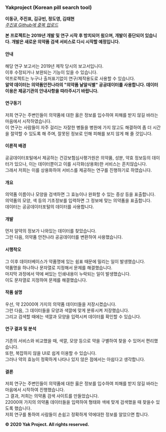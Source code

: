 ### Yakproject (Korean pill search tool)
**이동규, 주진표, 김규빈, 정도영, 김태현**    
*[주진표 Github에 중복 업로드](https://github.com/jinpyojoo/Yakproject)*

**본 프로젝트는 2019년 개발 및 연구 시작 후 방치되어 욌으며, 개발이 중단되어 있습니다. 개발은 새로운 의약품 검색 서비스로 다시 시작할 예정입니다.**
#### 안내
해당 연구 보고서는 2019년 제작 당시의 보고서입니다.<br>이후 수정되거나 보완되는 기능이 있을 수 있습니다.    
약프로젝트는 누구나 출처표기없이 연구/제작용도로 사용할 수 있습니다.    
**알약 데이터는 의약품안전나라의 "의약품 낱알식별" 공공데이터를 사용합니다. 데이터 이용은 제공기관의 안내사항을 따라주시기 바랍니다.**    

#### 연구동기
저희 연구는 주변인들이 의약품에 대한 옳은 정보를 입수하여 피해를 받지 않길 바라는 마음에서 시작하였습니다.    
이 연구는 사람들이 자주 걸리는 자잘한 병들을 병원에 가지 않고도 해결하여 좀 더 시간을 절약할 수 있도록 해 주며, 잘못된 정보로 인해 피해를 보지 않게 해 줄 것입니다.

#### 이론적 배경
공공데이터포털에서 제공하는 건강보험심사평가원은 의약품, 성분, 약효 정보등의 데이터가 있으나, 이는 데이터뿐이고 이를 시각화(상용화)한 서비스는 흔치않습니다.     
그래서 저희는 이를 상용화하여 서비스를 제공하는 연구를 진행하기로 하였습니다.

#### 개요
의약품 이름이나 모양을 검색하면 그 효능이나 완화할 수 있는 증상 등을 표출합니다.    
의약품의 모양, 색 등의 기초정보를 입력하면 그 정보에 맞는 의약품을 표출합니다.    
데이터는 공공데이터포털의 데이터를 사용합니다.

#### 개발
먼저 알약의 정보가 나와있는 데이터를 찾았습니다.    
그런 다음, 의약품 안전나라 공공데이터를 변환하여 사용했습니다.

#### 시행착오
그 이후 데이터베이스가 약품명에 있는 쉼표 때문에 밀리는 일이 발생했습니다.    
약품명을 하나하나 문자열로 지정해서 문제를 해결했습니다.    
마지막 과정에서 약에 써있는 인쇄내용이 누락되는 일이 발생했습니다.    
이도 문자열로 지정하여 문제를 해결했습니다.

#### 작품 설명
우선, 약 22000여 가지의 의약품 데이터들을 저장시켰습니다.     
그런 다음, 그 데이터들을 모양과 색깔에 맞게 분류시켜 저장했습니다.     
그리고 검색할 때에는 색깔과 모양을 입력시켜 데이터를 확인할 수 있습니다.

#### 연구 결과 및 분석
기존의 서비스와 비교했을 때, 색깔, 모양 등으로 약을 구별하여 찾을 수 있어서 편리했습니다.     
또한, 복잡하지 않을 UI로 쉽게 이용할 수 있습니다.     
그러나 약의 효능이 정확하게 나타나 있지 않은 점에서는 아쉽다고 생각합니다.

#### 결론
저희 연구는 주변인들이 의약품에 대한 옳은 정보를 입수하여 피해를 받지 않길 바라는 마음에서 시작하여 진행했습니다.    
그 결과, 저희는 의약품 검색 사이트를 만들었습니다.    
22000여 가지의 의약품 데이터들을 입력하여 형태와 색에 맞게 검색했을 때 찾을수 있도록 했습니다.    
저희 연구를 통하여 사람들이 손쉽고 정확하게 약에대한 정보를 알았으면 합니다.

**&copy; 2020 Yak Project. All rights reserved.**
